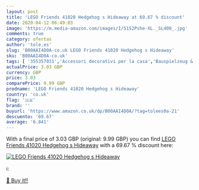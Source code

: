 ```yaml
---
layout: post
title: 'LEGO Friends 41020 Hedgehog s Hideaway at 69.67 % discount'
date: 2020-04-12 06:49:03
image: 'https://m.media-amazon.com/images/I/5152Pshe-XL._SL400_.jpg'
comments: true
category: ofertas
author: 'tole.es'
slug: 'B00AAI4D0A-co.uk LEGO Friends 41020 Hedgehog s Hideaway'
sku: 'B00AAI4D0A-co.uk'
tags: [ '355357031','Accessori decorativi per la casa','Bauspielzeug & Konstruktionsspielzeug','Bilder, Poster, Kunstdrucke & Skulpturen','Building & Construction Toys','Casa e cucina','Circuitos y playsets para coches de juguete','Coches y camiones de juguete','Coches y coches de carreras de juguete para niños','Costruzioni','Cuisine et Maison','Decorazioni per interni','Ensembles de géométrie','Fournitures de bureau','Fournitures décole','Frontoni','Giochi e giocattoli','Hobbies','Jeux de construction','Jeux et Jouets','Jeux et jouets','Juegos de construcción para niños','Juguetes','Juguetes y juegos','Küche, Haushalt & Wohnen','LEGO','LEGO City','Model Building','Model Building Kits','Motor Vehicle Model Building Kits','Poster & Kunstdrucke','Posters','Produkte','Ressources pour les programmes','Ressources pour les programmes de mathématiques','Spielzeug','Tableaux, posters et arts décoratifs','Toy Types','Toys & Games','Toys Store','Vehículos de juguete para niños','lego', ]
actualPrice: 3.03 GBP
currency: GBP
price: 3.03
comparePrice: 9.99 GBP
prodname: 'LEGO Friends 41020 Hedgehog s Hideaway'
country: 'co.uk'
flag: '🇬🇧'
brand: ''
buyurl: 'https://www.amazon.co.uk/dp/B00AAI4D0A/?tag=tolees0a-21'
descuento: '69.67'
average: '6.841'
---
```


With a final price of 3.03 GBP (original: 9.99 GBP) you can find [LEGO Friends 41020 Hedgehog s Hideaway](https://www.amazon.co.uk/dp/B00AAI4D0A/?tag=tolees0a-21) with a  69.67 % discount here:

[![LEGO Friends 41020 Hedgehog s Hideaway](https://m.media-amazon.com/images/I/5152Pshe-XL._SL400_.jpg)](https://www.amazon.co.uk/dp/B00AAI4D0A/?tag=tolees0a-21)

ℹ️:


[🛒 Buy it!!](https://www.amazon.co.uk/dp/B00AAI4D0A/?tag=tolees0a-21)
